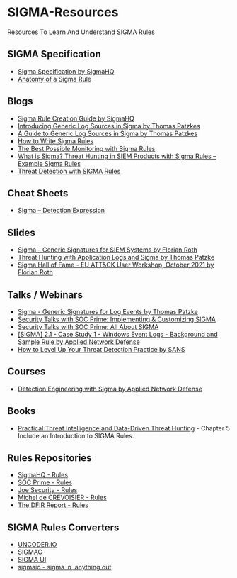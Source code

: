 # SIGMA-Resources

Resources To Learn And Understand SIGMA Rules

## SIGMA Specification

* [Sigma Specification by SigmaHQ](https://github.com/SigmaHQ/sigma/wiki/Specification)
* [Anatomy of a Sigma Rule](https://speakerdeck.com/fr0gger/sigma-rules-cheat-sheet)

## Blogs

* [Sigma Rule Creation Guide by SigmaHQ](https://github.com/SigmaHQ/sigma/wiki/Rule-Creation-Guide)
* [Introducing Generic Log Sources in Sigma by Thomas Patzkes](https://patzke.org/introducing-generic-log-sources-in-sigma.html)
* [A Guide to Generic Log Sources in Sigma by Thomas Patzkes](https://patzke.org/a-guide-to-generic-log-sources-in-sigma.html)
* [How to Write Sigma Rules](https://www.nextron-systems.com/2018/02/10/write-sigma-rules/)
* [The Best Possible Monitoring with Sigma Rules](https://www.nextron-systems.com/2017/07/06/the-best-possible-monitoring-with-sigma-rules/)
* [What is Sigma? Threat Hunting in SIEM Products with Sigma Rules – Example Sigma Rules](https://www.systemconf.com/2021/03/21/what-is-sigma-threat-hunting-in-siem-products-with-sigma-rules-example-sigma-rules/)
* [Threat Detection with SIGMA Rules](https://www.loginsoft.com/blog/2020/06/17/threat-detection-with-sigma-rules/)

## Cheat Sheets

* [Sigma – Detection Expression](https://drive.google.com/file/d/1nayvP3m8GD8cxV_nrk6459mHDV2xaqFB/view)

## Slides

* [Sigma - Generic Signatures for SIEM Systems by Florian Roth](https://www.slideshare.net/secret/gvgxeXoKblXRcA)
* [Threat Hunting with Application Logs and Sigma by Thomas Patzke](https://www.owasp.org/images/a/a8/GOD17-Sigma.pdf)
* [Sigma Hall of Fame - EU ATT&CK User Workshop, October 2021 by Florian Roth](https://www.slideshare.net/FlorianRoth2/sigma-hall-of-fame-eu-attck-user-workshop-october-2021)

## Talks / Webinars

* [Sigma - Generic Signatures for Log Events by Thomas Patzke](https://www.youtube.com/watch?v=OheVuE9Ifhs)
* [Security Talks with SOC Prime: Implementing & Customizing SIGMA](https://tdm.socprime.com/education)
* [Security Talks with SOC Prime: All About SIGMA](https://www.youtube.com/watch?v=HTCoQPSnIiU)
* [[SIGMA] 2.1 - Case Study 1 - Windows Event Logs - Background and Sample Rule by Applied Network Defense](https://vimeo.com/556287539/7ccac2e5b7)
* [How to Level Up Your Threat Detection Practice by SANS](https://www.sans.org/webcasts/level-threat-detection-practice-119845/)

## Courses

* [Detection Engineering with Sigma by Applied Network Defense](https://www.networkdefense.co/courses/sigma/)

## Books

* [Practical Threat Intelligence and Data-Driven Threat Hunting](https://www.packtpub.com/product/practical-threat-intelligence-and-data-driven-threat-hunting/9781838556372) - Chapter 5 Include an Introduction to SIGMA Rules.

## Rules Repositories

* [SigmaHQ - Rules](https://github.com/SigmaHQ/sigma/tree/master/rules)
* [SOC Prime - Rules](https://sigma.socprime.com/#!/)
* [Joe Security - Rules](https://github.com/joesecurity/sigma-rules/tree/master/rules)
* [Michel de CREVOISIER - Rules](https://github.com/mdecrevoisier/SIGMA-detection-rules)
* [The DFIR Report - Rules](https://github.com/The-DFIR-Report/Sigma-Rules)

## SIGMA Rules Converters

* [UNCODER.IO](https://uncoder.io/)
* [SIGMAC](https://github.com/SigmaHQ/sigma/blob/master/tools/README.md)
* [SIGMA UI](https://github.com/socprime/SigmaUI)
* [sigmaio - sigma in, anything out](https://sigmaio.app/)
